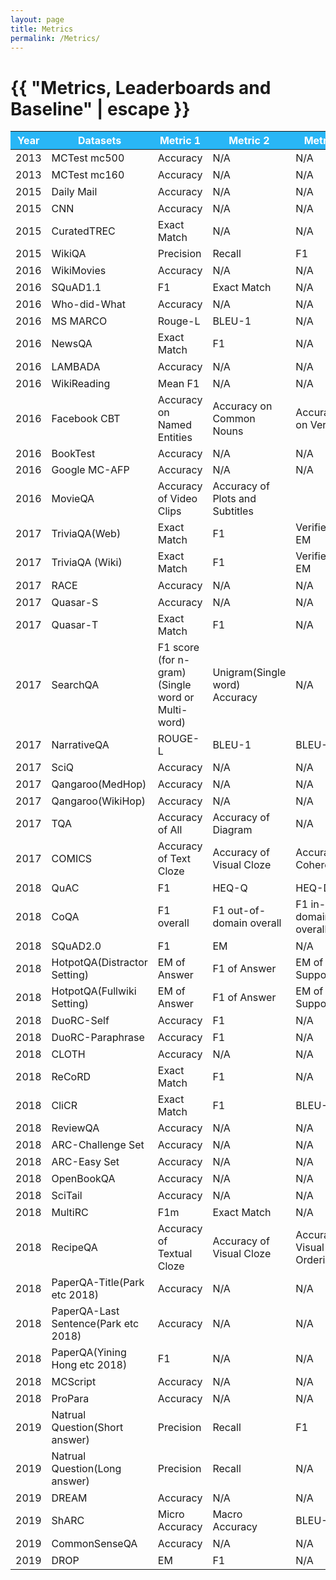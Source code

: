 ```yaml
---
layout: page
title: Metrics
permalink: /Metrics/
---
```

 


<h1 class="page-title">{{ "Metrics, Leaderboards and Baseline" | escape }}</h1> 
 <div class="section"   align="center" >
     <div class="row"  >
	  <div class="col s12">
          <table align="center"  class="striped">
               <thead>
                  <tr bgcolor="#29b6f6">  
                      <th><font color="white">Year</font></th>
                      <th><font color="white">Datasets</font></th>
                      <th><font color="white">Metric 1</font></th>
                      <th><font color="white">Metric 2</font></th>
                      <th><font color="white">Metric 3</font></th>
                      <th><font color="white">Metric 4</font></th>
                      <th><font color="white">Leaderboard</font></th>
                      <th><font color="white">Baseline</font></th>
                  </tr>
                </thead>
  <tbody>	
	<tr>
        <td>2013</td>
        <td>MCTest  mc500</td>
        <td>Accuracy</td>
        <td>N/A</td>
        <td>N/A</td>
        <td>N/A</td>
        <td><button onclick="window.open('https://mattr1.github.io/mctest/results.html');">Leaderboard</button></td>
        <td><button onclick="window.open('https://mattr1.github.io/mctest/results.html');">Baseline</button></td>
    </tr>
    <tr>
        <td>2013</td>
        <td>MCTest  mc160</td>
        <td>Accuracy</td>
        <td>N/A</td>
        <td>N/A</td>
        <td>N/A</td>
        <td><button onclick="window.open('https://mattr1.github.io/mctest/results.html');">Leaderboard</button></td>
        <td><button onclick="window.open('https://mattr1.github.io/mctest/results.html');">Baseline</button></td>
    </tr>
    <tr>
        <td>2015</td>
        <td>Daily Mail</td>
        <td>Accuracy</td>
        <td>N/A</td>
        <td>N/A</td>
        <td>N/A</td>
        <td>N/A</td>
        <td><button onclick="window.open('https://github.com/danqi/rc-cnn-dailymail');">Baseline</button></td>
    </tr>
    <tr>
        <td>2015</td>
        <td>CNN</td>
        <td>Accuracy</td>
        <td>N/A</td>
        <td>N/A</td>
        <td>N/A</td>
        <td>N/A</td>
        <td><button onclick="window.open('https://github.com/danqi/rc-cnn-dailymail');">Baseline</button></td>
    </tr>
    <tr>
        <td>2015</td>
        <td>CuratedTREC</td>
        <td>Exact Match</td>
        <td>N/A</td>
        <td>N/A</td>
        <td>N/A</td>
        <td><button onclick="window.open('https://trec.nist.gov/results.html');">Leaderboard</button></td>
        <td><button onclick="window.open('https://github.com/facebookresearch/DrQA');">Baseline</button></td>
    </tr>
    <tr>
        <td>2015</td>
        <td>WikiQA</td>
        <td>Precision</td>
        <td>Recall</td>
        <td>F1</td>
        <td>N/A</td>
        <td>N/A</td>
        <td>N/A</td>
    </tr>
    <tr>
        <td>2016</td>
        <td>WikiMovies</td>
        <td>Accuracy</td>
        <td>N/A</td>
        <td>N/A</td>
        <td>N/A</td>
        <td>N/A</td>
        <td><button onclick="window.open('https://github.com/facebook/bAbI-tasks');">Baseline</button></td>
    </tr>
    <tr>
        <td>2016</td>
        <td>SQuAD1.1</td>
        <td>F1</td>
        <td>Exact Match</td>
        <td>N/A</td>
        <td>N/A</td>
        <td><button onclick="window.open('https://rajpurkar.github.io/SQuAD-explorer/');">Leaderboard</button></td>
        <td><button onclick="window.open('https://rajpurkar.github.io/SQuAD-explorer/');">Baseline</button></td>
    </tr>
    <tr>
        <td>2016</td>
        <td>Who-did-What</td>
        <td>Accuracy</td>
        <td>N/A</td>
        <td>N/A</td>
        <td>N/A</td>
        <td><button onclick="window.open('https://tticnlp.github.io/who_did_what/leaderBoard.html');">Leaderboard</button></td>
        <td><button onclick="window.open('https://tticnlp.github.io/who_did_what/leaderBoard.html');">Baseline</button></td>
    </tr>
    <tr>
        <td>2016</td>
        <td>MS MARCO</td>
        <td>Rouge-L</td>
        <td>BLEU-1</td>
        <td>N/A</td>
        <td>N/A</td>
        <td><button onclick="window.open('http://www.msmarco.org/leaders.aspx');">Leaderboard</button></td>
        <td><button onclick="window.open('https://github.com/microsoft/MSMARCO-Question-Answering');">Baseline</button></td>
    </tr>
    <tr>
        <td>2016</td>
        <td>NewsQA</td>
        <td>Exact Match</td>
        <td>F1</td>
        <td>N/A</td>
        <td>N/A</td>
        <td>N/A</td>
        <td>N/A</td>
    </tr>
    <tr>
        <td>2016</td>
        <td>LAMBADA</td>
        <td>Accuracy</td>
        <td>N/A</td>
        <td>N/A</td>
        <td>N/A</td>
        <td>N/A</td>
        <td><button onclick="window.open('https://github.com/brain-research/wip-lambada-lm');">Baseline</button></td>
    </tr>
    <tr>
        <td>2016</td>
        <td>WikiReading</td>
        <td>Mean F1</td>
        <td>N/A</td>
        <td>N/A</td>
        <td>N/A</td>
        <td>N/A</td>
        <td><button onclick="window.open('https://github.com/google-research-datasets/wiki-reading');">Baseline</button></td>
    </tr>
    <tr>
        <td>2016</td>
        <td>Facebook CBT</td>
        <td>Accuracy on Named Entities</td>
        <td>Accuracy on Common Nouns</td> 
        <td>Accuracy on Verbs</td>
        <td>Accuracy on Prepositions</td> 
        <td>N/A</td>
        <td><button onclick="window.open('https://github.com/facebook/bAbI-tasks');">Baseline</button></td>
    </tr>
    <tr>
        <td>2016</td>
        <td>BookTest</td>
        <td>Accuracy</td>
        <td>N/A</td>
        <td>N/A</td>
        <td>N/A</td>
        <td>N/A</td>
        <td>N/A</td>
    </tr>
    <tr>
        <td>2016</td>
        <td>Google MC-AFP</td>
        <td>Accuracy</td>
        <td>N/A</td>
        <td>N/A</td>
        <td>N/A</td>
        <td>N/A</td>
        <td>N/A</td>
    </tr>
    <tr>
        <td>2016</td>
        <td>MovieQA</td>
        <td>Accuracy of Video Clips</td>
        <td>Accuracy of Plots and Subtitles</td>
        <td></td>
        <td>N/A</td>
        <td><button onclick="window.open('http://movieqa.cs.toronto.edu/leaderboard/');">Leaderboard</button></td>
        <td><button onclick="window.open('https://github.com/makarandtapaswi/MovieQA_CVPR2016/');">Baseline</button></td>
    </tr>
    <tr>
        <td>2017</td>
        <td>TriviaQA(Web)</td>
        <td>Exact Match</td>
        <td>F1</td>
        <td>Verified-EM</td>
        <td>Verified-F1</td>
        <td><button onclick="window.open('https://competitions.codalab.org/competitions/17208');">Leaderboard</button></td>
        <td><button onclick="window.open('https://github.com/mandarjoshi90/triviaqa');">Baseline</button></td>
    </tr>
    <tr>
        <td>2017</td>
        <td>TriviaQA (Wiki)</td>
        <td>Exact Match</td>
        <td>F1</td>
        <td>Verified-EM</td>
        <td>Verified-F1</td>
        <td><button onclick="window.open('https://competitions.codalab.org/competitions/17208');">Leaderboard</button></td>
        <td><button onclick="window.open('https://github.com/mandarjoshi90/triviaqa');">Baseline</button></td>
    </tr>
    <tr>
        <td>2017</td>
        <td>RACE</td>
        <td>Accuracy</td>
        <td>N/A</td>
        <td>N/A</td>
        <td>N/A</td>
        <td><button onclick="window.open('http://www.qizhexie.com/data/RACE_leaderboard');">Leaderboard</button></td>
        <td><button onclick="window.open('https://github.com/qizhex/RACE_AR_baselines');">Baseline</button></td>
    </tr>
    <tr>
        <td>2017</td>
        <td>Quasar-S</td>
        <td>Accuracy</td>
        <td>N/A</td>
        <td>N/A</td>
        <td>N/A</td>
        <td>N/A</td>
        <td><button onclick="window.open('https://github.com/bdhingra/ga-reader');">Baseline</button></td>
    </tr>
    <tr>
        <td>2017</td>
        <td>Quasar-T</td>
        <td>Exact Match</td>
        <td>F1</td>
        <td>N/A</td>
        <td>N/A</td>
        <td>N/A</td>
        <td><button onclick="window.open('https://github.com/bdhingra/ga-reader');">Baseline</button></td>
    </tr>
    <tr>
        <td>2017</td>
        <td>SearchQA</td>
        <td>F1 score (for n-gram)(Single word or Multi-word)</td>
        <td>Unigram(Single word) Accuracy</td>
        <td>N/A</td>
        <td>N/A</td>
        <td>N/A</td>
        <td>N/A</td>
    </tr>
    <tr>
        <td>2017</td>
        <td>NarrativeQA</td>
        <td>ROUGE-L</td>
        <td>BLEU-1</td>
        <td>BLEU-4</td>
        <td>Meteor</td>
        <td>N/A</td>
        <td><button onclick="window.open('https://github.com/deepmind/narrativeqa');">Baseline</button></td>
    </tr>
    <tr>
        <td>2017</td>
        <td>SciQ</td>
        <td>Accuracy</td>
        <td>N/A</td>
        <td>N/A</td>
        <td>N/A</td>
        <td>N/A</td>
        <td>N/A</td>
    </tr>
    <tr>
        <td>2017</td>
        <td>Qangaroo(MedHop)</td>
        <td>Accuracy</td>
        <td>N/A</td>
        <td>N/A</td>
        <td>N/A</td>
        <td><button onclick="window.open('http://qangaroo.cs.ucl.ac.uk/leaderboard.html');">Leaderboard</button></td>
        <td>N/A</td>
    </tr>
    <tr>
        <td>2017</td>
        <td>Qangaroo(WikiHop)</td>
        <td>Accuracy</td>
        <td>N/A</td>
        <td>N/A</td>
        <td>N/A</td>
        <td><button onclick="window.open('http://qangaroo.cs.ucl.ac.uk/leaderboard.html');">Leaderboard</button></td>
        <td>N/A</td>
    </tr>
    <tr>
        <td>2017</td>
        <td>TQA</td>
        <td>Accuracy of All</td>
        <td>Accuracy of Diagram</td>
        <td>N/A</td>
        <td>N/A</td>
        <td><button onclick="window.open('http://vuchallenge.org/tqa.html');">Leaderboard</button></td>
        <td>N/A</td>
    </tr>
    <tr>
        <td>2017</td>
        <td>COMICS</td>
        <td>Accuracy of Text Cloze</td>
        <td>Accuracy of Visual Cloze</td>
        <td>Accuracy of Coherence</td>
        <td>N/A</td>
        <td>N/A</td>
        <td><button onclick="window.open('https://github.com/miyyer/comics');">Baseline</button></td>
    </tr>			
   <tr>
        <td>2018</td>
        <td>QuAC</td>
        <td>F1</td>
        <td>HEQ-Q</td>
        <td>HEQ-D</td>
        <td>N/A</td>
        <td><button onclick="window.open('http://quac.ai/');">Leaderboard</button></td>
        <td><button onclick="window.open('https://github.com/allenai/allennlp');">Baseline</button></td>
    </tr>
    <tr>
        <td>2018</td>
        <td>CoQA</td>
        <td>F1 overall</td>
        <td>F1 out-of-domain overall</td>
        <td>F1 in-domain overall</td>
        <td>N/A</td>
        <td><button onclick="window.open('https://stanfordnlp.github.io/coqa/');">Leaderboard</button></td>
        <td><button onclick="window.open('https://github.com/stanfordnlp/coqa-baselines');">Baseline</button></td>
    </tr>
    <tr>
        <td>2018</td>
        <td>SQuAD2.0</td>
        <td>F1</td>
        <td>EM</td>
        <td>N/A</td>
        <td>N/A</td>
        <td><button onclick="window.open('https://rajpurkar.github.io/SQuAD-explorer/');">Leaderboard</button></td>
        <td><button onclick="window.open('https://rajpurkar.github.io/SQuAD-explorer/');">Baseline</button></td>
    </tr>
    <tr>
        <td>2018</td>
        <td>HotpotQA(Distractor Setting)</td>
        <td>EM of Answer</td>
        <td>F1 of Answer</td>
        <td>EM of  Supportings</td>
        <td>F1 of  Supportings</td>
        <td><button onclick="window.open('https://hotpotqa.github.io/');">Leaderboard</button></td>
        <td><button onclick="window.open('https://github.com/hotpotqa/hotpot');">Baseline</button></td>
    </tr>
    <tr>
        <td>2018</td>
        <td>HotpotQA(Fullwiki Setting)</td>
        <td>EM of Answer</td>
        <td>F1 of Answer</td>
        <td>EM of  Supportings</td>
        <td>F1 of  Supportings</td>
        <td><button onclick="window.open('https://hotpotqa.github.io/');">Leaderboard</button></td>
        <td><button onclick="window.open('https://github.com/hotpotqa/hotpot');">Baseline</button></td>
    </tr>
    <tr>
        <td>2018</td>
        <td>DuoRC-Self</td>
        <td>Accuracy</td>
        <td>F1</td>
        <td>N/A</td>
        <td>N/A</td>
        <td><button onclick="window.open('https://duorc.github.io');">Leaderboard</button></td>
        <td><button onclick="window.open('https://duorc.github.io');">Baseline</button></td>
    </tr>
    <tr>
        <td>2018</td>
        <td>DuoRC-Paraphrase</td>
        <td>Accuracy</td>
        <td>F1</td>
        <td>N/A</td>
        <td>N/A</td>
        <td><button onclick="window.open('https://duorc.github.io');">Leaderboard</button></td>
        <td><button onclick="window.open('https://duorc.github.io');">Baseline</button></td>
    </tr>
    <tr>
        <td>2018</td>
        <td>CLOTH</td>
        <td>Accuracy</td>
        <td>N/A</td>
        <td>N/A</td>
        <td>N/A</td>
        <td><button onclick="window.open('http://www.qizhexie.com/data/CLOTH_leaderboard');">Leaderboard</button></td>
        <td><button onclick="window.open('https://github.com/qizhex/Large-scale-Cloze-Test-Dataset-Created-by-Teachers');">Baseline</button></td>
    </tr>
    <tr>
        <td>2018</td>
        <td>ReCoRD</td>
        <td>Exact Match</td>
        <td>F1</td>
        <td>N/A</td>
        <td>N/A</td>
        <td><button onclick="window.open('https://sheng-z.github.io/ReCoRD-explorer/');">Leaderboard</button></td>
        <td>N/A</td>
    </tr>
    <tr>
        <td>2018</td>
        <td>CliCR</td>
        <td>Exact Match</td>
        <td>F1</td>
        <td>BLEU-2</td>
        <td>BLEU-4</td>
        <td>N/A</td>
        <td><button onclick="window.open('https://github.com/clips/clicr');">Baseline</button></td>
    </tr>					
    <tr>
        <td>2018</td>
        <td>ReviewQA</td>
        <td>Accuracy</td>
        <td>N/A</td>
        <td>N/A</td>
        <td>N/A</td>
        <td>N/A</td>
        <td>N/A</td>
    </tr>
    <tr>
        <td>2018</td>
        <td>ARC-Challenge Set</td>
        <td>Accuracy</td>
        <td>N/A</td>
        <td>N/A</td>
        <td>N/A</td>
        <td><button onclick="window.open('https://leaderboard.allenai.org/arc');">Leaderboard</button></td>
        <td><button onclick="window.open('http://data.allenai.org/arc/arc-baselines/');">Baseline</button></td>
    </tr>
    <tr>
        <td>2018</td>
        <td>ARC-Easy Set</td>
        <td>Accuracy</td>
        <td>N/A</td>
        <td>N/A</td>
        <td>N/A</td>
        <td><button onclick="window.open('https://leaderboard.allenai.org/arc');">Leaderboard</button></td>
        <td><button onclick="window.open('http://data.allenai.org/arc/arc-baselines/');">Baseline</button></td>
    </tr> 
    <tr>
        <td>2018</td>
        <td>OpenBookQA</td>
        <td>Accuracy</td>
        <td>N/A</td>
        <td>N/A</td>
        <td>N/A</td>
        <td><button onclick="window.open('https://leaderboard.allenai.org/open_book_qa/');">Leaderboard</button></td>
        <td>N/A</td>
    </tr>
    <tr>
        <td>2018</td>
        <td>SciTail</td>
        <td>Accuracy</td>
        <td>N/A</td>
        <td>N/A</td>
        <td>N/A</td>
        <td><button onclick="window.open('https://leaderboard.allenai.org/scitail/submissions/public');">Leaderboard</button></td>
        <td>N/A</td>
    </tr>
    <tr>
        <td>2018</td>
        <td>MultiRC</td>
        <td>F1m</td>
        <td>Exact Match</td>
        <td>N/A</td>
        <td>N/A</td>
        <td><button onclick="window.open('https://cogcomp.seas.upenn.edu/multirc/');">Leaderboard</button></td>
        <td><button onclick="window.open('https://cogcomp.seas.upenn.edu/multirc/');">Baseline</button></td>
    </tr>
    <tr>
        <td>2018</td>
        <td>RecipeQA</td>
        <td>Accuracy of Textual Cloze</td>
        <td>Accuracy of Visual Cloze</td>
        <td>Accuracy of Visual Ordering</td>
        <td>Accuracy of Visual Coherence</td>
        <td><button onclick="window.open('https://hucvl.github.io/recipeqa/');">Leaderboard</button></td>
        <td>N/A</td>
    </tr>	
    <tr>
        <td>2018</td>
        <td>PaperQA-Title(Park etc 2018)</td>
        <td>Accuracy</td>
        <td>N/A</td>
        <td>N/A</td>
        <td>N/A</td>
        <td>N/A</td>
        <td>N/A</td>
    </tr>
    <tr>
        <td>2018</td>
        <td>PaperQA-Last Sentence(Park etc 2018)</td>
        <td>Accuracy</td>
        <td>N/A</td>
        <td>N/A</td>
        <td>N/A</td>
        <td>N/A</td>
        <td>N/A</td>
    </tr>
    <tr>
        <td>2018</td>
        <td>PaperQA(Yining Hong etc 2018)</td>
        <td>F1</td>
        <td>N/A</td>
        <td>N/A</td>
        <td>N/A</td>
        <td>N/A</td>
        <td>N/A</td>
    </tr>
    <tr>
        <td>2018</td>
        <td>MCScript</td>
        <td>Accuracy</td>
        <td>N/A</td>
        <td>N/A</td>
        <td>N/A</td>
        <td><button onclick="window.open('https://competitions.codalab.org/competitions/17184');">Leaderboard</button></td>
        <td>N/A</td>
    </tr>
    <tr>
        <td>2018</td>
        <td>ProPara</td>
        <td>Accuracy</td>
        <td>N/A</td>
        <td>N/A</td>
        <td>N/A</td>
        <td><button onclick="window.open('https://leaderboard.allenai.org/propara/submissions/public');">Leaderboard</button></td>
        <td>N/A</td>
    </tr>
    <tr>
        <td>2019</td>
        <td>Natrual Question(Short answer)</td>
        <td>Precision</td>
        <td>Recall</td>
        <td>F1</td>
        <td>N/A</td>
        <td><button onclick="window.open('https://ai.google.com/research/NaturalQuestions/leaderboard');">Leaderboard</button></td>
        <td><button onclick="window.open('https://github.com/google-research-datasets/natural-questions');">Baseline</button></td>
    </tr>
   <tr>
        <td>2019</td>
        <td>Natrual Question(Long answer)</td>
        <td>Precision</td>
        <td>Recall</td>
        <td>N/A</td>
        <td>N/A</td>
        <td><button onclick="window.open('https://ai.google.com/research/NaturalQuestions/leaderboard');">Leaderboard</button></td>
        <td><button onclick="window.open('https://github.com/google-research-datasets/natural-questions');">Baseline</button></td>
    </tr>
    <tr>
        <td>2019</td>
        <td>DREAM</td>
        <td>Accuracy</td>
        <td>N/A</td>
        <td>N/A</td>
        <td>N/A</td>
        <td><button onclick="window.open('https://dataset.org/dream/');">Leaderboard</button></td>
        <td><button onclick="window.open('https://github.com/nlpdata/dream');">Baseline</button></td>
    </tr>
    <tr>
        <td>2019</td>
        <td>ShARC</td>
        <td>Micro Accuracy</td>
        <td>Macro Accuracy</td>
        <td>BLEU-1</td>
        <td>BLEU-4</td>
        <td><button onclick="window.open('https://sharc-data.github.io/leaderboard.html');">Leaderboard</button></td>
        <td>N/A</td>
    </tr>
    <tr>
        <td>2019</td>
        <td>CommonSenseQA</td>
        <td>Accuracy</td>
        <td>N/A</td>
        <td>N/A</td>
        <td>N/A</td>
        <td><button onclick="window.open('https://www.tau-nlp.org/csqa-leaderboard');">Leaderboard</button></td>
        <td><button onclick="window.open('https://github.com/jonathanherzig/commonsenseqa');">Baseline</button></td>
    </tr>
    <tr>
        <td>2019</td>
        <td>DROP</td>
        <td>EM</td>
        <td>F1</td>
        <td>N/A</td>
        <td>N/A</td>
        <td><button onclick="window.open('https://leaderboard.allenai.org/drop/submissions/public');">Leaderboard</button></td>
        <td><button onclick="window.open('https://allennlp.org/drop');">Baseline</button></td>
    </tr>								 
	</tbody>
            </table>
          </div>
    </div>
</div>
